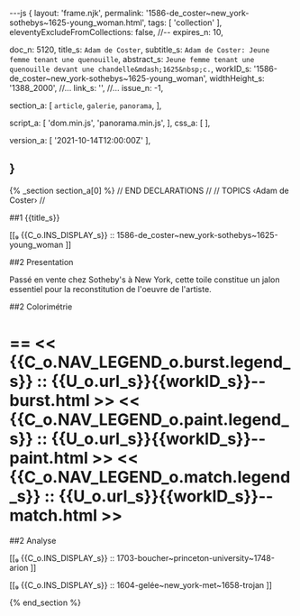 ---js
{
  layout:    'frame.njk',
  permalink: '1586-de_coster~new_york-sothebys~1625-young_woman.html',
  tags:      [ 'collection' ],
  eleventyExcludeFromCollections: false,
  //-- expires_n: 10,

  doc_n:      5120,
  title_s:    `Adam de Coster`,
  subtitle_s: `Adam de Coster: Jeune femme tenant une quenouille`,
  abstract_s: `Jeune femme tenant une quenouille devant une chandelle&mdash;1625&nbsp;c.`,
  workID_s:   '1586-de_coster~new_york-sothebys~1625-young_woman',
  widthHeight_s:  '1388_2000',
  //... link_s:  '',
  //... issue_n: -1,

  section_a:
  [
    `article`,
    `galerie`,
    `panorama`,
  ],

  script_a:
  [
    'dom.min.js',
    'panorama.min.js',
  ],
  css_a:
  [
  ],

  version_a:
  [
    '2021-10-14T12:00:00Z'
  ],

}
---
{% _section section_a[0] %}
// END DECLARATIONS //
//  TOPICS
‹Adam de Coster›
//



##1  {{title_s}}

[[₉  {{C_o.INS_DISPLAY_s}} ::
     1586-de_coster~new_york-sothebys~1625-young_woman ]]

##2  Presentation

Passé en vente chez Sotheby's à New York, cette toile constitue un jalon essentiel pour la reconstitution de l'oeuvre de l'artiste.




##2  Colorimétrie

==
<<  {{C_o.NAV_LEGEND_o.burst.legend_s}}  ::  {{U_o.url_s}}{{workID_s}}--burst.html  >>
<<  {{C_o.NAV_LEGEND_o.paint.legend_s}}  ::  {{U_o.url_s}}{{workID_s}}--paint.html  >>
<<  {{C_o.NAV_LEGEND_o.match.legend_s}}  ::  {{U_o.url_s}}{{workID_s}}--match.html  >>
==

##2  Analyse

[[₉  {{C_o.INS_DISPLAY_s}} ::
     1703-boucher~princeton-university~1748-arion ]]

[[₉  {{C_o.INS_DISPLAY_s}} ::
     1604-gelée~new_york-met~1658-trojan ]]

{% end_section %}
